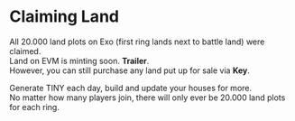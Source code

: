 # Claiming Land

All 20.000 land plots on Exo (first ring lands next to battle land) were claimed. \
Land on EVM is minting soon. **Trailer**. \
However, you can still purchase any land put up for sale via **Key**.

Generate TINY each day, build and update your houses for more. \
No matter how many players join, there will only ever be 20.000 land plots for each ring.
